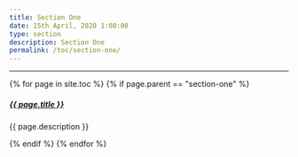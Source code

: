```yaml
---
title: Section One
date: 15th April, 2020 1:00:00
type: section
description: Section One
permalink: /toc/section-one/
---
```


<div class="section-index">
  <hr class="panel-line">
  {% for page in site.toc %}
    {% if page.parent == "section-one" %}
      <div class="entry">
        <h5>
          <a href="{{ page.url | remove: 'index' | prepend: site.baseurl }}">{{ page.title }}</a>
        </h5>
        <p>{{ page.description }}</p>
      </div>
    {% endif %}
  {% endfor %}
</div>
